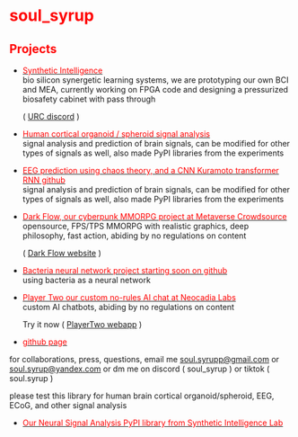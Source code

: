 # <span style="color:red">soul_syrup</span>

## <span style="color:red">Projects</span>

- [<span style="color:red">Synthetic Intelligence</span>](https://github.com/Unlimited-Research-Cooperative/Human-Brain-Rat)  
  bio silicon synergetic learning systems, we are prototyping our own BCI and MEA, currently working on FPGA code and designing a pressurized biosafety cabinet with pass through

  ( [URC discord](https://discord.gg/rnurSVdwTr) )

- [<span style="color:red">Human cortical organoid / spheroid signal analysis</span>](https://github.com/Unlimited-Research-Cooperative/human-cortical-organoid-signal-analysis)  
  signal analysis and prediction of brain signals, can be modified for other types of signals as well, also made PyPI libraries from the experiments

  
- [<span style="color:red">EEG prediction using chaos theory, and a CNN Kuramoto transformer RNN github</span>](https://github.com/Metaverse-Crowdsource/EEG-tES-Chaos-Neural-Net)  
  signal analysis and prediction of brain signals, can be modified for other types of signals as well, also made PyPI libraries from the experiments

  
- [<span style="color:red">Dark Flow, our cyberpunk MMORPG project at Metaverse Crowdsource</span>](https://discord.gg/HBHGvDxDmt)  
  opensource, FPS/TPS MMORPG with realistic graphics, deep philosophy, fast action, abiding by no regulations on content

  ( [Dark Flow website](https://mvcs.one) )
  

- [<span style="color:red">Bacteria neural network project starting soon on github</span>](https://github.com/Metaverse-Crowdsource/Bacteria-Neural-Network)  
  using bacteria as a neural network

  
- [<span style="color:red">Player Two our custom no-rules AI chat at Neocadia Labs</span>](https://discord.gg/r2qUZMkGCB)  
  custom AI chatbots, abiding by no regulations on content  

  Try it now ( [PlayerTwo webapp](https://app.playertwo.ai/#/) )


- [<span style="color:red">github page</span>](https://soulsyrup.github.io/)

 

for collaborations, press, questions, email me soul.syrupp@gmail.com or soul.syrup@yandex.com or dm me on discord ( soul_syrup ) or tiktok ( soul.syrup )

please test this library for human brain  cortical organoid/spheroid, EEG, ECoG, and other signal analysis 
- [<span style="color:red"> Our Neural Signal Analysis PyPI library from Synthetic Intelligence Lab</span>](https://pypi.org/project/neural-signal-analysis/0.2.8/)  
